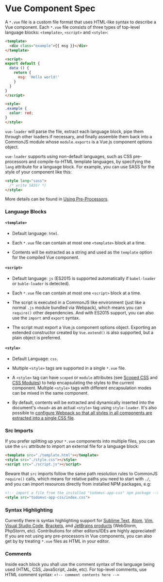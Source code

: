 # Vue Component Spec

A `*.vue` file is a custom file format that uses HTML-like syntax to describe a Vue component. Each `*.vue` file consists of three types of top-level language blocks: `<template>`, `<script>` and `<style>`:

``` html
<template>
  <div class="example">{{ msg }}</div>
</template>

<script>
export default {
  data () {
    return {
      msg: 'Hello world!'
    }
  }
}
</script>

<style>
.example {
  color: red;
}
</style>
```

`vue-loader` will parse the file, extract each language block, pipe them through other loaders if necessary, and finally assemble them back into a CommonJS module whose `module.exports` is a Vue.js component options object.

`vue-loader` supports using non-default languages, such as CSS pre-processors and compile-to-HTML template languages, by specifying the `lang` attribute for a language block. For example, you can use SASS for the style of your component like this:

``` html
<style lang="sass">
  /* write SASS! */
</style>
```

More details can be found in [Using Pre-Processors](../configurations/pre-processors.md).

### Language Blocks

#### `<template>`

- Default language: `html`.

- Each `*.vue` file can contain at most one `<template>` block at a time.

- Contents will be extracted as a string and used as the `template` option for the compiled Vue component.

#### `<script>`

- Default language: `js` (ES2015 is supported automatically if `babel-loader` or `buble-loader` is detected).

- Each `*.vue` file can contain at most one `<script>` block at a time.

- The script is executed in a CommonJS like environment (just like a normal `.js` module bundled via Webpack), which means you can `require()` other dependencies. And with ES2015 support, you can also use the `import` and `export` syntax.

- The script must export a Vue.js component options object. Exporting an extended constructor created by `Vue.extend()` is also supported, but a plain object is preferred.

#### `<style>`

- Default Language: `css`.

- Multiple `<style>` tags are supported in a single `*.vue` file.

- A `<style>` tag can have `scoped` or `module` attributes (see [Scoped CSS](../features/scoped-css.md) and [CSS Modules](../features/css-modules.md)) to help encapsulating the styles to the current component. Multiple `<style>` tags with different encapsulation modes can be mixed in the same component.

- By default, contents will be extracted and dynamically inserted into the document's `<head>` as an actual `<style>` tag using `style-loader`. It's also possible to [configure Webpack so that all styles in all components are extracted into a single CSS file](../configurations/extract-css.md).

### Src Imports

If you prefer splitting up your `*.vue` components into multiple files, you can use the `src` attribute to import an external file for a language block:

``` html
<template src="./template.html"></template>
<style src="./style.css"></style>
<script src="./script.js"></script>
```

Beware that `src` imports follow the same path resolution rules to CommonJS `require()` calls, which means for relative paths you need to start with `./`, and you can import resources directly from installed NPM packages, e.g:

``` html
<!-- import a file from the installed "todomvc-app-css" npm package -->
<style src="todomvc-app-css/index.css">
```

### Syntax Highlighting

Currently there is syntax highlighting support for [Sublime Text](https://github.com/vuejs/vue-syntax-highlight), [Atom](https://atom.io/packages/language-vue), [Vim](https://github.com/posva/vim-vue), [Visual Studio Code](https://marketplace.visualstudio.com/items/liuji-jim.vue), [Brackets](https://github.com/pandao/brackets-vue), and [JetBrains products](https://plugins.jetbrains.com/plugin/8057) (WebStorm, PhpStorm, etc). Contributions for other editors/IDEs are highly appreciated! If you are not using any pre-processors in Vue components, you can also get by by treating `*.vue` files as HTML in your editor.

### Comments

Inside each block you shall use the comment syntax of the language being used (HTML, CSS, JavaScript, Jade, etc). For top-level comments, use HTML comment syntax: `<!-- comment contents here -->`
